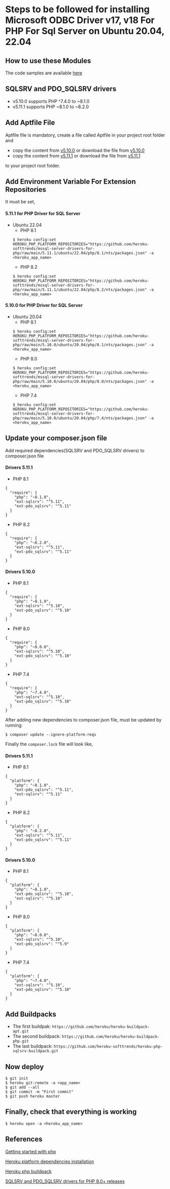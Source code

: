 # Steps to be followed for installing Microsoft ODBC Driver v17, v18 For PHP For Sql Server on Ubuntu 20.04, 22.04

## How to use these Modules
The code samples are available [here](https://github.com/microsoft/msphpsql/blob/master/sample)

## SQLSRV and PDO_SQLSRV drivers
- v5.10.0 supports PHP ^7.4.0 to ~8.1.0
- v5.11.1 supports PHP ~8.1.0 to ~8.2.0

## Add Aptfile File
Aptfile file is mandatory, create a file called Aptfile in your project root folder and 
- copy the content from [v5.10.0](https://github.com/heroku-softtrends/mssql-server-drivers-for-php/blob/main/5.10.0/ubuntu/20.04/msodbcsql18/Aptfile) or download the file from [v5.10.0](https://github.com/heroku-softtrends/mssql-server-drivers-for-php/blob/main/5.10.0/ubuntu/20.04/msodbcsql18/Aptfile)
- copy the content from [v5.11.1](https://github.com/heroku-softtrends/mssql-server-drivers-for-php/blob/main/5.11.1/ubuntu/22.04/msodbcsql18/Aptfile) or download the file from [v5.11.1](https://github.com/heroku-softtrends/mssql-server-drivers-for-php/blob/main/5.11.1/ubuntu/22.04/msodbcsql18/Aptfile)

to your project root folder.

## Add Environment Variable For Extension Repositories
It must be set,

#### 5.11.1 for PHP Driver for SQL Server
- Ubuntu 22.04
  - PHP 8.1
  ```
  $ heroku config:set HEROKU_PHP_PLATFORM_REPOSITORIES="https://github.com/heroku-softtrends/mssql-server-drivers-for-php/raw/main/5.11.1/ubuntu/22.04/php/8.1/nts/packages.json" -a <heroku_app_name>
  ```
  - PHP 8.2
  ```
  $ heroku config:set HEROKU_PHP_PLATFORM_REPOSITORIES="https://github.com/heroku-softtrends/mssql-server-drivers-for-php/raw/main/5.11.1/ubuntu/22.04/php/8.2/nts/packages.json" -a <heroku_app_name>
  ```

#### 5.10.0 for PHP Driver for SQL Server
- Ubuntu 20.04
  - PHP 8.1
  ```
  $ heroku config:set HEROKU_PHP_PLATFORM_REPOSITORIES="https://github.com/heroku-softtrends/mssql-server-drivers-for-php/raw/main/5.10.0/ubuntu/20.04/php/8.1/nts/packages.json" -a <heroku_app_name>
  ```
  - PHP 8.0
  ```
  $ heroku config:set HEROKU_PHP_PLATFORM_REPOSITORIES="https://github.com/heroku-softtrends/mssql-server-drivers-for-php/raw/main/5.10.0/ubuntu/20.04/php/8.0/nts/packages.json" -a <heroku_app_name>
  ```
  - PHP 7.4
  ```
  $ heroku config:set HEROKU_PHP_PLATFORM_REPOSITORIES="https://github.com/heroku-softtrends/mssql-server-drivers-for-php/raw/main/5.10.0/ubuntu/20.04/php/7.4/nts/packages.json" -a <heroku_app_name>
  ```

## Update your composer.json file
Add required dependencies(SQLSRV and PDO_SQLSRV drivers) to composer.json file

#### Drivers 5.11.1
- PHP 8.1
```
{
  "require": {
    "php": "~8.1.0",
    "ext-sqlsrv": "^5.11",
    "ext-pdo_sqlsrv": "^5.11"
  }
}
```
- PHP 8.2
```
{
  "require": {
    "php": "~8.2.0",
    "ext-sqlsrv": "^5.11",
    "ext-pdo_sqlsrv": "^5.11"
  }
}
```

#### Drivers 5.10.0
- PHP 8.1
```
{
  "require": {
    "php": "~8.1.0",
    "ext-sqlsrv": "^5.10",
    "ext-pdo_sqlsrv": "^5.10"
  }
}
```
- PHP 8.0
```
{
  "require": {
    "php": "~8.0.0",
    "ext-sqlsrv": "^5.10",
    "ext-pdo_sqlsrv": "^5.10"
  }
}
```
- PHP 7.4
```
{
  "require": {
    "php": "~7.4.0",
    "ext-sqlsrv": "^5.10",
    "ext-pdo_sqlsrv": "^5.10"
  }
}
```

After adding new dependencies to composer.json file, must be updated by running:
```
$ composer update --ignore-platform-reqs
```

Finally the `composer.lock` file will look like,

#### Drivers 5.11.1
- PHP 8.1
```
{
  "platform": {
    "php": "~8.1.0",
    "ext-pdo_sqlsrv": "^5.11",
    "ext-sqlsrv": "^5.11"
  }
}
```
- PHP 8.2
```
{
  "platform": {
    "php": "~8.2.0",
    "ext-sqlsrv": "^5.11",
    "ext-pdo_sqlsrv": "^5.11"
  }
}
```

#### Drivers 5.10.0
- PHP 8.1
```
{
  "platform": {
    "php": "~8.1.0",
    "ext-pdo_sqlsrv": "^5.10",
    "ext-sqlsrv": "^5.10"
  }
}
```
- PHP 8.0
```
{
  "platform": {
    "php": "~8.0.0",
    "ext-sqlsrv": "^5.10",
    "ext-pdo_sqlsrv": "^5.9"
  }
}
```
- PHP 7.4
```
{
  "platform": {
    "php": "~7.4.0",
    "ext-sqlsrv": "^5.10",
    "ext-pdo_sqlsrv": "^5.10"
  }
}
```

## Add Buildpacks
- The first buildpak:
`https://github.com/heroku/heroku-buildpack-apt.git`
- The second buildpack:
`https://github.com/heroku/heroku-buildpack-php.git`
- The last buildpack:
`https://github.com/heroku-softtrends/heroku-php-sqlsrv-buildpack.git`

## Now deploy
```
$ git init
$ heroku git:remote -a <app_name>
$ git add --all
$ git commit -m "First commit"
$ git push heroku master
``` 

## Finally, check that everything is working
```
$ heroku open -a <heroku_app_name>
```

## References
[Getting started with php](https://devcenter.heroku.com/articles/getting-started-with-php?singlepage=true)

[Heroku platform dependencies installation](https://github.com/heroku/heroku-buildpack-php/blob/main/support/build/README.md#how-heroku-installs-platform-dependencies)

[Heroku php buildpack](https://github.com/heroku/heroku-buildpack-php)

[SQLSRV and PDO_SQLSRV drivers for PHP 8.0+ releases](https://github.com/microsoft/msphpsql/releases)